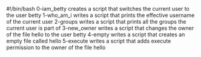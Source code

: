#!/bin/bash
0-iam_betty creates a script that switches the current user to the user betty
1-who_am_i writes a script that prints the effective username of the current user
2-groups writes a script that prints all the groups the current user is part of
3-new_owner writes a script that changes the owner of the file hello to the user betty
4-empty writes a script that creates an empty file called hello
5-execute writes a script that adds execute permission to the owner of the file hello
